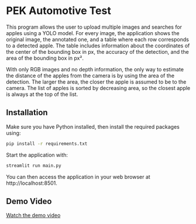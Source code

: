 # PEK Automotive Test

This program allows the user to upload multiple images and searches for apples using a YOLO model. For every image, the application shows the original image, the annotated one, and a table where each row corresponds to a detected apple. The table includes information about the coordinates of the center of the bounding box in px, the accuracy of the detection, and the area of the bounding box in px².

With only RGB images and no depth information, the only way to estimate the distance of the apples from the camera is by using the area of the detection. The larger the area, the closer the apple is assumed to be to the camera.
The list of apples is sorted by decreasing area, so the closest apple is always at the top of the list.

## Installation

Make sure you have Python installed, then install the required packages using:

```bash
pip install -r requirements.txt
```

Start the application with:

```bash
streamlit run main.py
```

You can then access the application in your web browser at http://localhost:8501.

## Demo Video

[Watch the demo video](https://drive.google.com/file/d/1YHRO1SkyuEjG-2olhQJSVyck78xrYE8-/view?usp=sharing)
